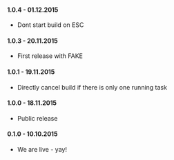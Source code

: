 #### 1.0.4 - 01.12.2015
* Dont start build on ESC

#### 1.0.3 - 20.11.2015
* First release with FAKE

#### 1.0.1 - 19.11.2015
* Directly cancel build if there is only one running task

#### 1.0.0 - 18.11.2015
* Public release

#### 0.1.0 - 10.10.2015
* We are live - yay!

